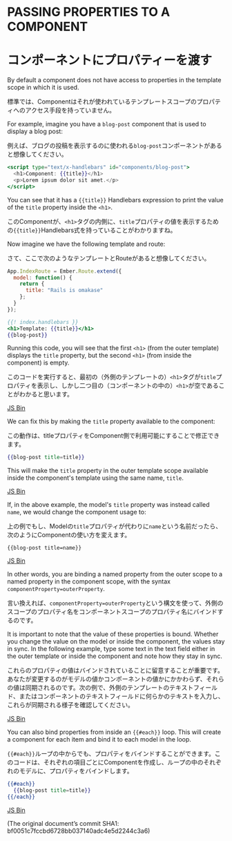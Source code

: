 # PASSING PROPERTIES TO A COMPONENT
# コンポーネントにプロパティーを渡す

By default a component does not have access to properties in the
template scope in which it is used.

標準では、Componentはそれが使われているテンプレートスコープのプロパティへのアクセス手段を持っていません。

For example, imagine you have a `blog-post` component that is used to
display a blog post:

例えば、ブログの投稿を表示するのに使われる`blog-post`コンポーネントがあると想像してください。

```handlebars
<script type="text/x-handlebars" id="components/blog-post">
  <h1>Component: {{title}}</h1>
  <p>Lorem ipsum dolor sit amet.</p>
</script>
```

You can see that it has a `{{title}}` Handlebars expression to print the
value of the `title` property inside the `<h1>`.

このComponentが、`<h1>`タグの内側に、`title`プロパティの値を表示するための`{{title}}`Handlebars式を持っていることがわかりますね。

Now imagine we have the following template and route:

さて、ここで次のようなテンプレートとRouteがあると想像してください。

```js
App.IndexRoute = Ember.Route.extend({
  model: function() {
    return {
      title: "Rails is omakase"
    };
  }
});
```

```handlebars
{{! index.handlebars }}
<h1>Template: {{title}}</h1>
{{blog-post}}
```

Running this code, you will see that the first `<h1>` (from the outer
template) displays the `title` property, but the second `<h1>` (from
inside the component) is empty.

このコードを実行すると、最初の（外側のテンプレートの）`<h1>`タグが`title`プロパティを表示し、しかし二つ目の（コンポーネントの中の）`<h1>`が空であることがわかると思います。

<a class="jsbin-embed" href="http://jsbin.com/ufedet/2/embed?live">JS Bin</a>

We can fix this by making the `title` property available to the
component:

この動作は、titleプロパティをComponent側で利用可能にすることで修正できます。

```handlebars
{{blog-post title=title}}
```

This will make the `title` property in the outer template scope
available inside the component's template using the same name, `title`.

<a class="jsbin-embed" href="http://jsbin.com/ufedet/3/embed?live">JS Bin</a>
<script src="http://static.jsbin.com/js/embed.js"></script>

If, in the above example, the model's `title` property was instead
called `name`, we would change the component usage to:

上の例でもし、Modelの`title`プロパティが代わりに`name`という名前だったら、次のようにComponentの使い方を変えます。

```
{{blog-post title=name}}
```

<a class="jsbin-embed" href="http://jsbin.com/ufedet/4/embed?live">JS Bin</a>
<script src="http://static.jsbin.com/js/embed.js"></script>

In other words, you are binding a named property from the outer scope to
a named property in the component scope, with the syntax
`componentProperty=outerProperty`.

言い換えれば、`componentProperty=outerProperty`という構文を使って、外側のスコープのプロパティ名をコンポーネントスコープのプロパティ名にバインドするのです。

It is important to note that the value of these properties is bound.
Whether you change the value on the model or inside the component, the
values stay in sync. In the following example, type some text in the
text field either in the outer template or inside the component and note
how they stay in sync.

これらのプロパティの値はバインドされていることに留意することが重要です。あなたが変更するのがモデルの値かコンポーネントの値かにかかわらず、それらの値は同期されるのです。次の例で、外側のテンプレートのテキストフィールド、またはコンポーネントのテキストフィールドに何らかのテキストを入力し、これらが同期される様子を確認してください。

<a class="jsbin-embed" href="http://jsbin.com/ufedet/5/embed?live">JS Bin</a>
<script src="http://static.jsbin.com/js/embed.js"></script>

You can also bind properties from inside an `{{#each}}` loop. This will
create a component for each item and bind it to each model in the loop.

`{{#each}}`ループの中からでも、プロパティをバインドすることができます。このコードは、それぞれの項目ごとにComponentを作成し、ループの中のそれぞれのモデルに、プロパティをバインドします。

```handlebars
{{#each}}
  {{blog-post title=title}}
{{/each}}
```
<a class="jsbin-embed" href="http://jsbin.com/ifuxey/2/embed?live">JS Bin</a>
<script src="http://static.jsbin.com/js/embed.js"></script>

(The original document’s commit SHA1: bf0051c7fccbd6728bb037140adc4e5d2244c3a6)